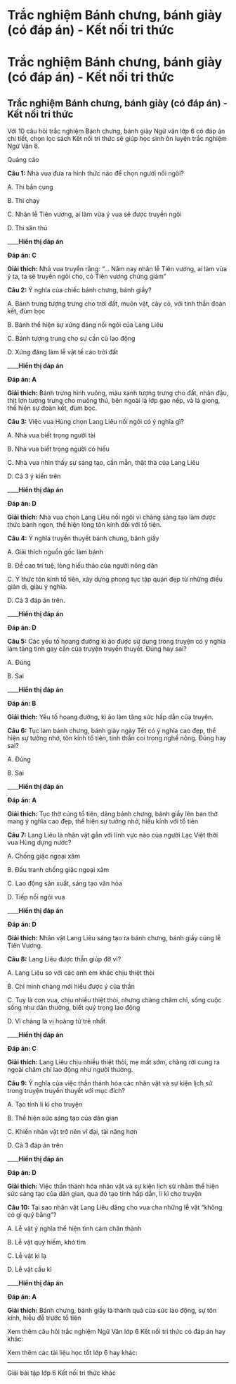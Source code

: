 # Trắc nghiệm Bánh chưng, bánh giày (có đáp án) - Kết nối tri thức

# Trắc nghiệm Bánh chưng, bánh giày (có đáp án) - Kết nối tri thức

## Trắc nghiệm Bánh chưng, bánh giày (có đáp án) - Kết nối tri thức

Với 10 câu hỏi trắc nghiệm Bánh chưng, bánh giày Ngữ văn lớp 6 có đáp án chi tiết, chọn lọc sách Kết nối tri thức sẽ giúp học sinh ôn luyện trắc nghiệm Ngữ Văn 6.

Quảng cáo

**Câu 1:** Nhà vua đưa ra hình thức nào để chọn người nối ngôi?

A. Thi bắn cung

B. Thi chạy

C. Nhân lễ Tiên vương, ai làm vừa ý vua sẽ được truyền ngôi

D. Thi săn thú

____**Hiển thị đáp án**

**Đáp án: C**

**Giải thích:** Nhà vua truyền rằng: “… Năm nay nhân lễ Tiên vương, ai làm vừa ý ta, ta sẽ truyền ngôi cho, có Tiên vương chứng giám”

**Câu 2:** Ý nghĩa của chiếc bánh chưng, bánh giầy?

A. Bánh trưng tượng trưng cho trời đất, muôn vật, cây cỏ, với tinh thần đoàn kết, đùm bọc

B. Bánh thể hiện sự xứng đáng nối ngôi của Lang Liêu

C. Bánh tượng trung cho sự cần cù lao động

D. Xứng đáng làm lễ vật tế cáo trời đất

____**Hiển thị đáp án**

**Đáp án: A**

**Giải thích:** Bánh trưng hình vuông, màu xanh tượng trưng cho đất, nhân đậu, thịt lợn tượng trưng cho muông thú, bên ngoài là lớp gạo nếp, và lá giong, thể hiện sự đoàn kết, đùm bọc.

**Câu 3:** Việc vua Hùng chọn Lang Liêu nối ngôi có ý nghĩa gì?

A. Nhà vua biết trọng người tài

B. Nhà vua biết trọng người có hiếu

C. Nhà vua nhìn thấy sự sáng tạo, cần mẫn, thật thà của Lang Liêu

D. Cả 3 ý kiến trên

____**Hiển thị đáp án**

**Đáp án: D**

**Giải thích:** Nhà vua chọn Lang Liêu nối ngôi vì chàng sáng tạo làm được thức bánh ngon, thể hiện lòng tôn kính đối với tổ tiên.

**Câu 4:** Ý nghĩa truyền thuyết bánh chưng, bánh giầy

A. Giải thích nguồn gốc làm bánh

B. Đề cao trí tuệ, lòng hiếu thảo của người nông dân

C. Ý thức tôn kính tổ tiên, xây dựng phong tục tập quán đẹp từ những điều giản dị, giàu ý nghĩa.

D. Cả 3 đáp án trên.

____**Hiển thị đáp án**

**Đáp án: D**

**Câu 5:** Các yếu tố hoang đường kì ảo được sử dụng trong truyện có ý nghĩa làm tăng tính gay cấn của truyện truyền thuyết. Đúng hay sai? 

A. Đúng

B. Sai

____**Hiển thị đáp án**

**Đáp án: B**

**Giải thích:** Yếu tố hoang đường, kì ảo làm tăng sức hấp dẫn của truyện.

**Câu 6:** Tục làm bánh chưng, bánh giày ngày Tết có ý nghĩa cao đẹp, thể hiện sự tưởng nhớ, tôn kính tổ tiên, tinh thần coi trọng nghề nông. Đúng hay sai? 

A. Đúng

B. Sai

____**Hiển thị đáp án**

**Đáp án: A**

**Giải thích:** Tục thờ cúng tổ tiên, dâng bánh chưng, bánh giầy lên ban thờ mang ý nghĩa cao đẹp, thể hiện sự tưởng nhớ, hiếu kính với tổ tiên

**Câu 7:** Lang Liêu là nhân vật gắn với lĩnh vực nào của người Lạc Việt thời vua Hùng dựng nước?

A. Chống giặc ngoại xâm

B. Đấu tranh chống giặc ngoại xâm

C. Lao động sản xuất, sáng tạo văn hóa

D. Tiếp nối ngôi vua

____**Hiển thị đáp án**

**Đáp án: D**

**Giải thích:** Nhân vật Lang Liêu sáng tạo ra bánh chưng, bánh giầy cúng lễ Tiên Vương.

**Câu 8:** Lang Liêu được thần giúp đỡ vì?

A. Lang Liêu so với các anh em khác chịu thiệt thòi

B. Chỉ mình chàng mới hiểu được ý của thần

C. Tuy là con vua, chịu nhiều thiệt thòi, nhưng chàng chăm chỉ, sống cuộc sống như dân thường, biết quý trọng lao động

D. Vì chàng là vị hoàng tử trẻ nhất

____**Hiển thị đáp án**

**Đáp án: C**

**Giải thích:** Lang Liêu chịu nhiều thiệt thòi, mẹ mất sớm, chàng rời cung ra ngoài chăm chỉ lao động như người thường.

**Câu 9:** Ý nghĩa của việc thần thánh hóa các nhân vật và sự kiện lịch sử trong truyện truyền thuyết với mục đích?

A. Tạo tính li kì cho truyện

B. Thể hiện sức sáng tạo của dân gian

C. Khiến nhân vật trở nên vĩ đại, tài năng hơn

D. Cả 3 đáp án trên

____**Hiển thị đáp án**

**Đáp án: D**

**Giải thích:** Việc thần thánh hóa nhân vật và sự kiện lịch sử nhằm thể hiện sức sáng tạo của dân gian, qua đó tạo tính hấp dẫn, li kì cho truyện

**Câu 10:** Tại sao nhân vật Lang Liêu dâng cho vua cha những lễ vật “không có gì quý bằng”?

A. Lễ vật ý nghĩa thể hiện tình cảm chân thành

B. Lễ vật quý hiếm, khó tìm

C. Lễ vật kì lạ

D. Lễ vật cầu kì

____**Hiển thị đáp án**

**Đáp án: A**

**Giải thích:** Bánh chưng, bánh giầy là thành quả của sức lao động, sự tôn kính, hiễu đễ trước tổ tiên

Xem thêm câu hỏi trắc nghiệm Ngữ Văn lớp 6 Kết nối tri thức có đáp án hay khác:

Xem thêm các tài liệu học tốt lớp 6 hay khác:

* * *

Giải bài tập lớp 6 Kết nối tri thức khác
